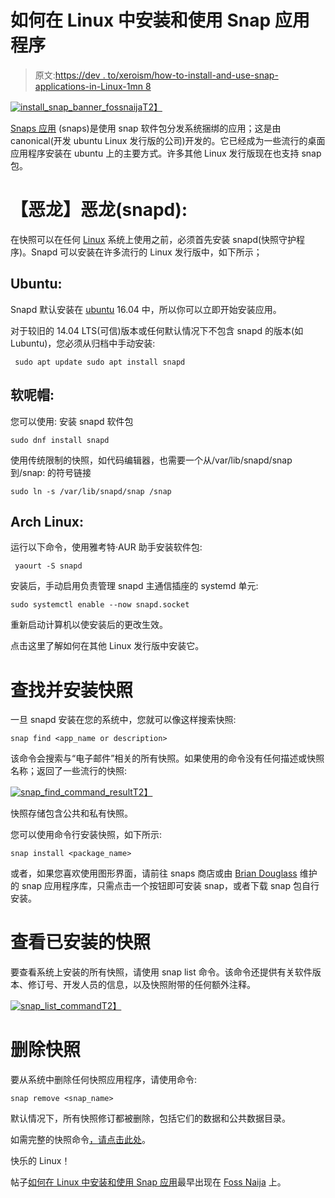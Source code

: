 # 如何在 Linux 中安装和使用 Snap 应用程序

> 原文:[https://dev . to/xeroism/how-to-install-and-use-snap-applications-in-Linux-1mn 8](https://dev.to/xeroxism/how-to-install-and-use-snap-applications-in-linux-1mn8)

[![install_snap_banner_fossnaija](../Images/117ddbeb3d60bd766161f4856abd2161.png)T2】](https://i1.wp.com/fossnaija.com/wp-content/uploads/2018/09/install_snap_banner_fossnaija.png?ssl=1)

[Snaps 应用](https://dev.to/xeroxism/what-is-snap-the-raving-new-way-software-is-distributed-in-linux-1mho-temp-slug-1537777) (snaps)是使用 snap 软件包分发系统捆绑的应用；这是由 canonical(开发 ubuntu Linux 发行版的公司)开发的。它已经成为一些流行的桌面应用程序安装在 ubuntu 上的主要方式。许多其他 Linux 发行版现在也支持 snap 包。

# [](#the-snap-deamon-snapd)**【恶龙】恶龙(snapd):**

在快照可以在任何 [Linux](https://dev.to/xeroxism/why-linux-works-d6b-temp-slug-8682900) 系统上使用之前，必须首先安装 snapd(快照守护程序)。Snapd 可以安装在许多流行的 Linux 发行版中，如下所示；

## [](#ubuntu)**Ubuntu:**

Snapd 默认安装在 [ubuntu](https://dev.to/xeroxism/ubuntu-linux-is-everywhere-and-connecting-everything-3dm3) 16.04 中，所以你可以立即开始安装应用。

对于较旧的 14.04 LTS(可信)版本或任何默认情况下不包含 snapd 的版本(如 Lubuntu)，您必须从归档中手动安装:

```
 sudo apt update sudo apt install snapd 
```

## [](#fedora)软呢帽:

您可以使用:
安装 snapd 软件包

```
sudo dnf install snapd 
```

使用传统限制的快照，如代码编辑器，也需要一个从/var/lib/snapd/snap 到/snap:
的符号链接

```
sudo ln -s /var/lib/snapd/snap /snap 
```

## [](#arch-linux)Arch Linux:

运行以下命令，使用雅考特·AUR 助手安装软件包:

```
 yaourt -S snapd 
```

安装后，手动启用负责管理 snapd 主通信插座的 systemd 单元:

```
sudo systemctl enable --now snapd.socket 
```

重新启动计算机以使安装后的更改生效。

点击这里了解如何在其他 Linux 发行版中安装它。

# [](#find-and-install-snaps)查找并安装快照

一旦 snapd 安装在您的系统中，您就可以像这样搜索快照:

```
snap find <app_name or description> 
```

该命令会搜索与“电子邮件”相关的所有快照。如果使用的命令没有任何描述或快照名称；返回了一些流行的快照:

[![snap_find_command_result](../Images/c903a41af40f7692e19c93b5e385d7a6.png)T2】](https://i0.wp.com/fossnaija.com/wp-content/uploads/2018/09/snap_find_command_result.png?ssl=1)

快照存储包含公共和私有快照。

您可以使用命令行安装快照，如下所示:

```
snap install <package_name> 
```

或者，如果您喜欢使用图形界面，请前往 snaps 商店或由 [Brian Douglass](https://uappexplorer.com/snaps) 维护的 snap 应用程序库，只需点击一个按钮即可安装 snap，或者下载 snap 包自行安装。

# [](#view-installed-snaps)查看已安装的快照

要查看系统上安装的所有快照，请使用 snap list 命令。该命令还提供有关软件版本、修订号、开发人员的信息，以及快照附带的任何额外注释。

[![snap_list_command](../Images/235c198c8e99400c23ebdd9f90ca6483.png)T2】](https://i2.wp.com/fossnaija.com/wp-content/uploads/2018/09/snap_find_command_result-copy.png?ssl=1)

# [](#removing-snaps)删除快照

要从系统中删除任何快照应用程序，请使用命令:

```
snap remove <snap_name> 
```

默认情况下，所有快照修订都被删除，包括它们的数据和公共数据目录。

如需完整的快照命令[，请点击此处](https://docs.snapcraft.io/reference/snap-command)。

快乐的 Linux！

帖子[如何在 Linux 中安装和使用 Snap 应用](https://fossnaija.com/how-to-install-and-use-snap-applications-in-linux/)最早出现在 [Foss Naija](https://fossnaija.com) 上。